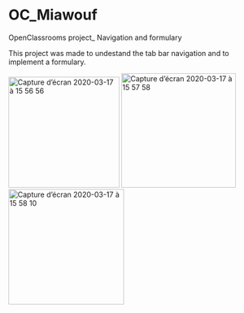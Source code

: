 # OC_Miawouf
 OpenClassrooms project_ Navigation and formulary
 
 This project was made to undestand the tab bar navigation and to implement a formulary.


<img width="218" alt="Capture d’écran 2020-03-17 à 15 56 56" src="https://user-images.githubusercontent.com/39524369/76869241-4fa01480-6868-11ea-85c9-63ef9edfa33b.png">



<img width="225" alt="Capture d’écran 2020-03-17 à 15 57 58" src="https://user-images.githubusercontent.com/39524369/76869256-53cc3200-6868-11ea-81c9-7b8bb4f3c62c.png">



<img width="227" alt="Capture d’écran 2020-03-17 à 15 58 10" src="https://user-images.githubusercontent.com/39524369/76869265-575fb900-6868-11ea-92fe-1fc999ac85fa.png">
